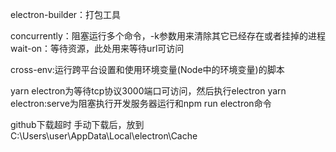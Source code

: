 electron-builder：打包工具


concurrently：阻塞运行多个命令，-k参数用来清除其它已经存在或者挂掉的进程
wait-on：等待资源，此处用来等待url可访问

cross-env:运行跨平台设置和使用环境变量(Node中的环境变量)的脚本

yarn electron为等待tcp协议3000端口可访问，然后执行electron
yarn electron:serve为阻塞执行开发服务器运行和npm run electron命令


github下载超时
手动下载后，放到 C:\Users\user\AppData\Local\electron\Cache